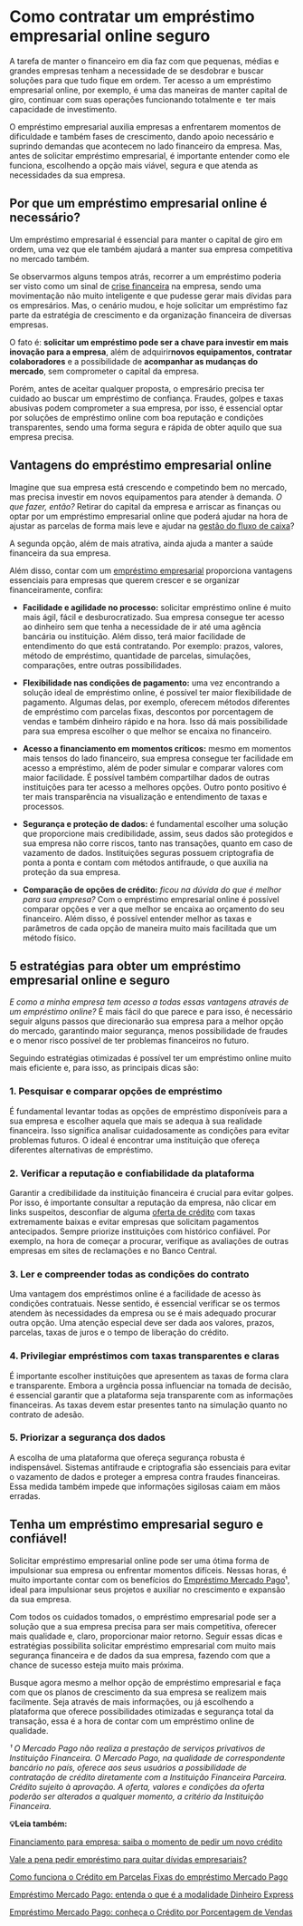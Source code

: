 # Como contratar um empréstimo empresarial online seguro

A tarefa de manter o financeiro em dia faz com que pequenas, médias e grandes empresas tenham a necessidade de se desdobrar e buscar soluções para que tudo fique em ordem. Ter acesso a um empréstimo empresarial online, por exemplo, é uma das maneiras de manter capital de giro, continuar com suas operações funcionando totalmente e  ter mais capacidade de investimento.

O empréstimo empresarial auxilia empresas a enfrentarem momentos de dificuldade e também fases de crescimento, dando apoio necessário e suprindo demandas que acontecem no lado financeiro da empresa. Mas, antes de solicitar empréstimo empresarial, é importante entender como ele funciona, escolhendo a opção mais viável, segura e que atenda as necessidades da sua empresa.

## **Por que um empréstimo empresarial online é necessário?**

Um empréstimo empresarial é essencial para manter o capital de giro em ordem, uma vez que ele também ajudará a manter sua empresa competitiva no mercado também.

Se observarmos alguns tempos atrás, recorrer a um empréstimo poderia ser visto como um sinal de [crise financeira](https://meubolso.mercadopago.com.br/como-evitar-uma-crise-financeira-na-empresa) na empresa, sendo uma movimentação não muito inteligente e que pudesse gerar mais dívidas para os empresários. Mas, o cenário mudou, e hoje solicitar um empréstimo faz parte da estratégia de crescimento e da organização financeira de diversas empresas.

O fato é: **solicitar um empréstimo pode ser a chave para investir em mais inovação para a empresa**, além de adquirir**novos equipamentos, contratar colaboradores** e a possibilidade de **acompanhar as mudanças do mercado**, sem comprometer o capital da empresa.

Porém, antes de aceitar qualquer proposta, o empresário precisa ter cuidado ao buscar um empréstimo de confiança. Fraudes, golpes e taxas abusivas podem comprometer a sua empresa, por isso, é essencial optar por soluções de empréstimo online com boa reputação e condições transparentes, sendo uma forma segura e rápida de obter aquilo que sua empresa precisa.

## **Vantagens do empréstimo empresarial online**

Imagine que sua empresa está crescendo e competindo bem no mercado, mas precisa investir em novos equipamentos para atender à demanda. *O que fazer, então?* Retirar do capital da empresa e arriscar as finanças ou optar por um empréstimo empresarial online que poderá ajudar na hora de ajustar as parcelas de forma mais leve e ajudar na [gestão do fluxo de caixa](https://meubolso.mercadopago.com.br/credito-ferramenta-para-gestao-do-fluxo-de-caixa)?

A segunda opção, além de mais atrativa, ainda ajuda a manter a saúde financeira da sua empresa.

Além disso, contar com um [empréstimo empresarial](https://meubolso.mercadopago.com.br/como-solicitar-emprestimo-empresarial-com-sucesso) proporciona vantagens essenciais para empresas que querem crescer e se organizar financeiramente, confira:

- **Facilidade e agilidade no processo:** solicitar empréstimo online é muito mais ágil, fácil e desburocratizado. Sua empresa consegue ter acesso ao dinheiro sem que tenha a necessidade de ir até uma agência bancária ou instituição. Além disso, terá maior facilidade de entendimento do que está contratando. Por exemplo: prazos, valores, método de empréstimo, quantidade de parcelas, simulações, comparações, entre outras possibilidades.

- **Flexibilidade nas condições de pagamento:** uma vez encontrando a solução ideal de empréstimo online, é possível ter maior flexibilidade de pagamento. Algumas delas, por exemplo, oferecem métodos diferentes de empréstimo com parcelas fixas, descontos por porcentagem de vendas e também dinheiro rápido e na hora. Isso dá mais possibilidade para sua empresa escolher o que melhor se encaixa no financeiro.

- **Acesso a financiamento em momentos críticos:** mesmo em momentos mais tensos do lado financeiro, sua empresa consegue ter facilidade em acesso a empréstimo, além de poder simular e comparar valores com maior facilidade. É possível também compartilhar dados de outras instituições para ter acesso a melhores opções. Outro ponto positivo é ter mais transparência na visualização e entendimento de taxas e processos.

- **Segurança e proteção de dados:** é fundamental escolher uma solução que proporcione mais credibilidade, assim, seus dados são protegidos e sua empresa não corre riscos, tanto nas transações, quanto em caso de vazamento de dados. Instituições seguras possuem criptografia de ponta a ponta e contam com métodos antifraude, o que auxilia na proteção da sua empresa.

- **Comparação de opções de crédito:** *ficou na dúvida do que é melhor para sua empresa?* Com o empréstimo empresarial online é possível comparar opções e ver a que melhor se encaixa ao orçamento do seu financeiro. Além disso, é possível entender melhor as taxas e parâmetros de cada opção de maneira muito mais facilitada que um método físico. 

## 

## **5 estratégias para obter um empréstimo empresarial online e seguro**

*E como a minha empresa tem acesso a todas essas vantagens através de um empréstimo online?* É mais fácil do que parece e para isso, é necessário seguir alguns passos que direcionarão sua empresa para a melhor opção do mercado, garantindo maior segurança, menos possibilidade de fraudes e o menor risco possível de ter problemas financeiros no futuro.

Seguindo estratégias otimizadas é possível ter um empréstimo online muito mais eficiente e, para isso, as principais dicas são:

### **1. Pesquisar e comparar opções de empréstimo**

É fundamental levantar todas as opções de empréstimo disponíveis para a sua empresa e escolher aquela que mais se adequa à sua realidade financeira. Isso significa analisar cuidadosamente as condições para evitar problemas futuros. O ideal é encontrar uma instituição que ofereça diferentes alternativas de empréstimo.

### **2. Verificar a reputação e confiabilidade da plataforma**

Garantir a credibilidade da instituição financeira é crucial para evitar golpes. Por isso, é importante consultar a reputação da empresa, não clicar em links suspeitos, desconfiar de alguma [oferta de crédito](https://meubolso.mercadopago.com.br/oferta-de-credito-como-conseguir) com taxas extremamente baixas e evitar empresas que solicitam pagamentos antecipados. Sempre priorize instituições com histórico confiável. Por exemplo, na hora de começar a procurar, verifique as avaliações de outras empresas em sites de reclamações e no Banco Central.

### **3. Ler e compreender todas as condições do contrato**

Uma vantagem dos empréstimos online é a facilidade de acesso às condições contratuais. Nesse sentido, é essencial verificar se os termos atendem às necessidades da empresa ou se é mais adequado procurar outra opção. Uma atenção especial deve ser dada aos valores, prazos, parcelas, taxas de juros e o tempo de liberação do crédito.

### **4. Privilegiar empréstimos com taxas transparentes e claras**

É importante escolher instituições que apresentem as taxas de forma clara e transparente. Embora a urgência possa influenciar na tomada de decisão, é essencial garantir que a plataforma seja transparente com as informações financeiras. As taxas devem estar presentes tanto na simulação quanto no contrato de adesão.

### **5. Priorizar a segurança dos dados**

A escolha de uma plataforma que ofereça segurança robusta é indispensável. Sistemas antifraude e criptografia são essenciais para evitar o vazamento de dados e proteger a empresa contra fraudes financeiras. Essa medida também impede que informações sigilosas caiam em mãos erradas.

## **Tenha um empréstimo empresarial seguro e confiável!**

Solicitar empréstimo empresarial online pode ser uma ótima forma de impulsionar sua empresa ou enfrentar momentos difíceis. Nessas horas, é muito importante contar com os benefícios do [Empréstimo Mercado Pago](https://meubolso.mercadopago.com.br/emprestimo-mercado-pago-para-empresas)¹, ideal para impulsionar seus projetos e auxiliar no crescimento e expansão da sua empresa.

Com todos os cuidados tomados, o empréstimo empresarial pode ser a solução que a sua empresa precisa para ser mais competitiva, oferecer mais qualidade e, claro, proporcionar maior retorno. Seguir essas dicas e estratégias possibilita solicitar empréstimo empresarial com muito mais segurança financeira e de dados da sua empresa, fazendo com que a chance de sucesso esteja muito mais próxima.

Busque agora mesmo a melhor opção de empréstimo empresarial e faça com que os planos de crescimento da sua empresa se realizem mais facilmente. Seja através de mais informações, ou já escolhendo a plataforma que oferece possibilidades otimizadas e segurança total da transação, essa é a hora de contar com um empréstimo online de qualidade.

*¹ O Mercado Pago não realiza a prestação de serviços privativos de Instituição Financeira. O Mercado Pago, na qualidade de correspondente bancário no país, oferece aos seus usuários a possibilidade de contratação de crédito diretamente com a Instituição Financeira Parceira. Crédito sujeito à aprovação. A oferta, valores e condições da oferta poderão ser alterados a qualquer momento, a critério da Instituição Financeira.*

**💡Leia também:**

[Financiamento para empresa: saiba o momento de pedir um novo crédito](https://meubolso.mercadopago.com.br/financiamento-para-empresa-saiba-o-momento-de-pedir-um-novo-credito)

[Vale a pena pedir empréstimo para quitar dívidas empresariais?](https://meubolso.mercadopago.com.br/emprestimo-para-quitar-dividas-vale-a-pena)

[Como funciona o Crédito em Parcelas Fixas do empréstimo Mercado Pago](https://meubolso.mercadopago.com.br/credito-em-parcelas-fixas-emprestimo-mercado-pago)

[Empréstimo Mercado Pago: entenda o que é a modalidade Dinheiro Express](https://meubolso.mercadopago.com.br/conheca-o-dinheiro-express-emprestimo-mercado-pago)

[Empréstimo Mercado Pago: conheça o Crédito por Porcentagem de Vendas](https://meubolso.mercadopago.com.br/emprestimo-mercado-pago-credito-por-porcentagem-de-vendas)